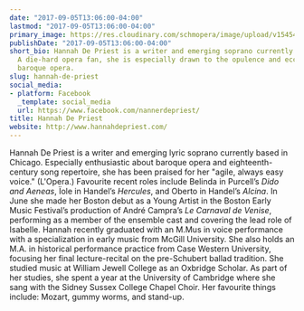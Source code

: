 ```yaml
---
date: "2017-09-05T13:06:00-04:00"
lastmod: "2017-09-05T13:06:00-04:00"
primary_image: https://res.cloudinary.com/schmopera/image/upload/v1545409169/media/webhook-uploads/1504631193388/HannahDePriest__J7A0635-1_HR.jpg.jpg
publishDate: "2017-09-05T13:06:00-04:00"
short_bio: Hannah De Priest is a writer and emerging soprano currently based in Chicago.
  A die-hard opera fan, she is especially drawn to the opulence and eccentricity of
  baroque opera.
slug: hannah-de-priest
social_media:
- platform: Facebook
  _template: social_media
  url: https://www.facebook.com/nannerdepriest/
title: Hannah De Priest
website: http://www.hannahdepriest.com/
---
```


Hannah De Priest is a writer and emerging lyric soprano currently based in Chicago. Especially enthusiastic about baroque opera and eighteenth-century song repertoire, she has been praised for her "agile, always easy voice." (L'Opera.) Favourite recent roles include  Belinda in Purcell’s *Dido and Aeneas*, Ïole in Handel’s *Hercules*, and Oberto in Handel’s *Alcina*. In June she made her Boston debut as a Young Artist in the Boston Early Music Festival’s production of André Campra’s *Le Carnaval de Venise*, performing as a member of the ensemble cast and covering the lead role of Isabelle. Hannah recently graduated with an M.Mus in voice performance with a specialization in early music from McGill University. She also holds an M.A. in historical performance practice from Case Western University, focusing her final lecture-recital on the pre-Schubert ballad tradition. She studied music at William Jewell College as an Oxbridge Scholar. As part of her studies, she spent a year at the University of Cambridge where she sang with the Sidney Sussex College Chapel Choir. Her favourite things include: Mozart, gummy worms, and stand-up.
